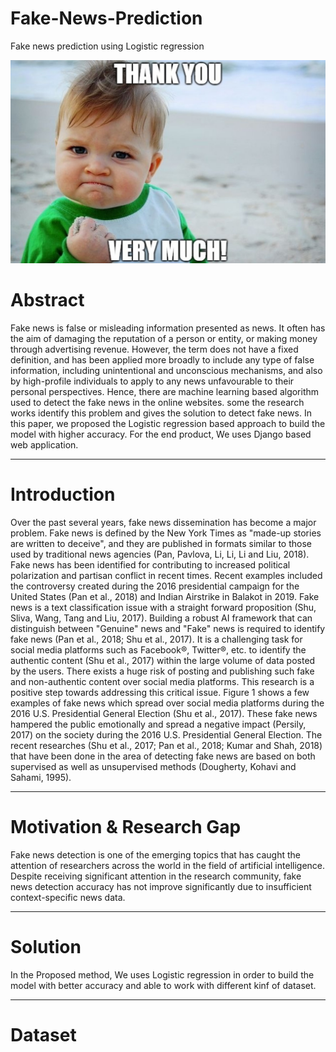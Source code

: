# Fake-News-Prediction
Fake news prediction using Logistic regression 

![image](image/alternative-ways-to-say-thank-you.jpg)
# Abstract
Fake news is false or misleading information presented as news. It often has the aim of damaging the reputation of a person or entity, or making money through advertising revenue. However, the term does not have a fixed definition, and has been applied more broadly to include any type of false information, including unintentional and unconscious mechanisms, and also by high-profile individuals to apply to any news unfavourable to their personal perspectives. Hence, there are machine learning based algorithm used to detect the fake news in the online websites. some the research works identify this problem and gives the solution to detect fake news. In this paper, we proposed the Logistic regression based approach to build the model with higher accuracy. For the end product, We uses Django based web application.

---

# Introduction
Over the past several years, fake news dissemination has become a major problem. Fake news is defined by the New York Times as "made-up stories are written to deceive", and they are published in formats similar to those used by traditional news agencies (Pan, Pavlova, Li, Li, Li and Liu, 2018). Fake news has been identified for contributing to increased political polarization and partisan conflict in recent times. Recent examples included the controversy created during the 2016 presidential campaign for the United States (Pan et al., 2018) and Indian Airstrike in Balakot in 2019. Fake news is a text classification issue with a straight forward proposition (Shu, Sliva, Wang, Tang and Liu, 2017). Building a robust AI framework that can distinguish between "Genuine" news and "Fake" news is required to identify fake news (Pan et al., 2018; Shu et al., 2017). It is a challenging task for social media platforms such as Facebook®, Twitter®, etc. to identify the authentic content (Shu et al., 2017) within the large volume of data posted by the users. There exists a huge risk of posting and publishing such fake and non-authentic content over social media platforms. This research is a positive step towards addressing this critical issue. Figure 1 shows a few examples of fake news which spread over social media platforms during the 2016 U.S. Presidential General Election (Shu et al., 2017). These fake news hampered the public emotionally and spread a negative impact (Persily, 2017) on the society during the 2016 U.S. Presidential General Election. The recent researches (Shu et al., 2017; Pan et al., 2018; Kumar and Shah, 2018) that have been done in the area of detecting fake news are based on both supervised as well as unsupervised methods (Dougherty, Kohavi and Sahami, 1995).

---

# Motivation & Research Gap
Fake news detection is one of the emerging topics that has caught the attention of researchers across the world in the field of artificial intelligence. Despite receiving significant attention in the research community, fake news detection accuracy has not improve significantly due to insufficient context-specific news data.

---

# Solution
In the Proposed method, We uses Logistic regression in order to build the model with better accuracy and able to work with different kinf of dataset.

---

# Dataset


